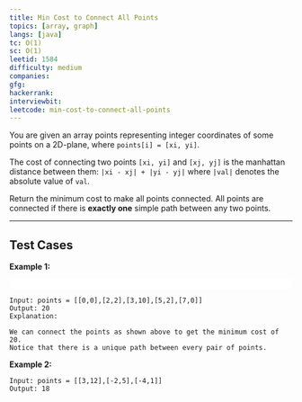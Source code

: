 ```yaml
---
title: Min Cost to Connect All Points
topics: [array, graph]
langs: [java]
tc: O(1)
sc: O(1)
leetid: 1584
difficulty: medium
companies: 
gfg: 
hackerrank: 
interviewbit: 
leetcode: min-cost-to-connect-all-points
---
```


You are given an array points representing integer coordinates of some points on a 2D-plane, where `points[i] = [xi, yi]`.

The cost of connecting two points `[xi, yi]` and `[xj, yj]` is the manhattan distance between them: 
```|xi - xj| + |yi - yj|```
where `|val|` denotes the absolute value of `val`.

Return the minimum cost to make all points connected. All points are connected if there is **exactly one** simple path between any two points.

---

## Test Cases

**Example 1:** 

<div style="background-color: white; width: auto">
    <img src="../../assets/img/code/min-cost.png" alt="">
    <img src="../../assets/img/code/min-cost2.png" alt="">
</div>

```
Input: points = [[0,0],[2,2],[3,10],[5,2],[7,0]]
Output: 20
Explanation: 

We can connect the points as shown above to get the minimum cost of 20.
Notice that there is a unique path between every pair of points.
```

**Example 2:** 
```
Input: points = [[3,12],[-2,5],[-4,1]]
Output: 18
```